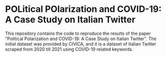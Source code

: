 # POLitical POlarization and COVID-19: A Case Study on Italian Twitter

This repository contains the code to reproduce the results of the paper "Political Polarization and COVID-19: A Case Study on Italian Twitter".
The initial dataset was provided by CIVICA, and it is a dataset of Italian Twitter scraped from 2020 till 2021 using COVID-19 related keywords.